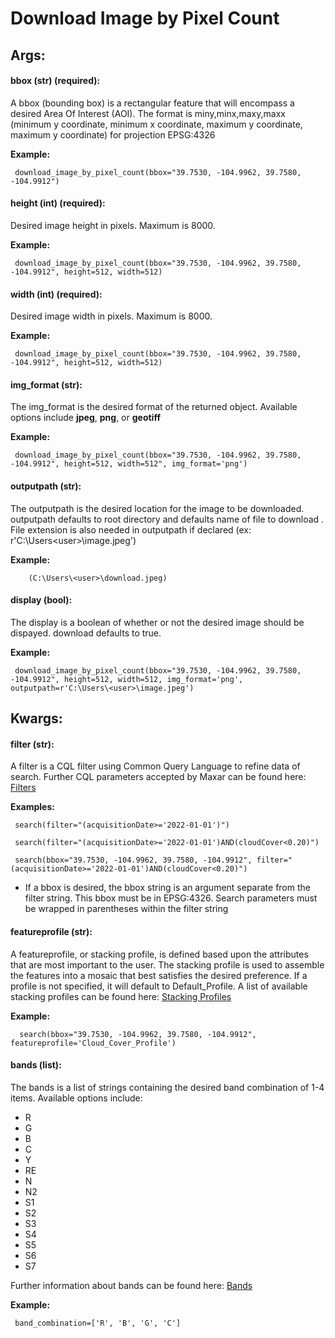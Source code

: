 # Download Image by Pixel Count

## Args:

#### bbox (str) (required):

  A bbox (bounding box) is a rectangular feature that will encompass a desired Area Of Interest (AOI).
  The format is miny,minx,maxy,maxx (minimum y coordinate, minimum x coordinate, maximum y coordinate, maximum y coordinate) for
  projection EPSG:4326

   **Example:**
   
     download_image_by_pixel_count(bbox="39.7530, -104.9962, 39.7580, -104.9912")
	 

#### height (int) (required):

  Desired image height in pixels. Maximum is 8000.

   **Example:**
   
     download_image_by_pixel_count(bbox="39.7530, -104.9962, 39.7580, -104.9912", height=512, width=512)
	 
#### width (int) (required):

  Desired image width in pixels. Maximum is 8000.

   **Example:**
   
     download_image_by_pixel_count(bbox="39.7530, -104.9962, 39.7580, -104.9912", height=512, width=512)


#### img_format (str):

  The img_format is the desired format of the returned object. Available options include **jpeg**, **png**, or **geotiff**

   **Example:**
   
     download_image_by_pixel_count(bbox="39.7530, -104.9962, 39.7580, -104.9912", height=512, width=512", img_format='png')

#### outputpath (str):
  
 The outputpath is the desired location for the image to be downloaded. outputpath defaults to root directory and defaults name of file to download . File extension is also needed in outputpath if declared (ex: r'C:\Users\<user>\image.jpeg')
	
   **Example:**
   
		(C:\Users\<user>\download.jpeg)

#### display (bool):

  The display is a boolean of whether or not the desired image should be dispayed. download defaults to true. 

   **Example:**
   
     download_image_by_pixel_count(bbox="39.7530, -104.9962, 39.7580, -104.9912", height=512, width=512, img_format='png', outputpath=r'C:\Users\<user>\image.jpeg')
	 
## Kwargs:

#### filter (str):

  A filter is a CQL filter using Common Query Language to refine data of search. Further CQL parameters accepted by Maxar can be
  found here: [Filters](https://securewatchdocs.maxar.com/en-us/Miscellaneous/DevGuides/Common_Query_Language/Query.htm?Highlight=cql_)

   **Examples:**
   
     search(filter="(acquisitionDate>='2022-01-01')")
     
	 search(filter="(acquisitionDate>='2022-01-01')AND(cloudCover<0.20)")

     search(bbox="39.7530, -104.9962, 39.7580, -104.9912", filter="(acquisitionDate>='2022-01-01')AND(cloudCover<0.20)")

   *  
      If a bbox is desired, the bbox string is an argument separate from the filter string. This bbox must be in EPSG:4326.
      Search parameters must be wrapped in parentheses within the filter string

#### featureprofile (str): 
  
  A featureprofile, or stacking profile, is defined based upon the attributes that are most important to the user. The stacking
  profile is used to assemble the features into a mosaic that best satisfies the desired preference. If a profile is not specified, it 
  will default to Default_Profile. A list of available stacking profiles can be found here: [Stacking Profiles](https://securewatchdocs.maxar.com/en-us/Miscellaneous/DevGuides/Stacking_Profiles/stack_profiles.htm)


   **Example:**
	
      search(bbox="39.7530, -104.9962, 39.7580, -104.9912", featureprofile='Cloud_Cover_Profile')

#### bands (list):

  The bands is a list of strings containing the desired band combination of 1-4 items. Available options include:

   * R
   * G
   * B
   * C
   * Y
   * RE
   * N
   * N2
   * S1
   * S2
   * S3
   * S4
   * S5
   * S6
   * S7

  Further information about bands can be found here: [Bands](https://securewatchdocs.maxar.com/en-us/Miscellaneous/DevGuides/WMTS/WMTS_GetTile.htm#TheBandsParameter)

   **Example:**
   
     band_combination=['R', 'B', 'G', 'C']